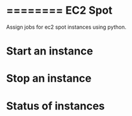 ========
EC2 Spot
========

Assign jobs for ec2 spot instances using python.


Start an instance
=================


Stop an instance
================


Status of instances
===================

